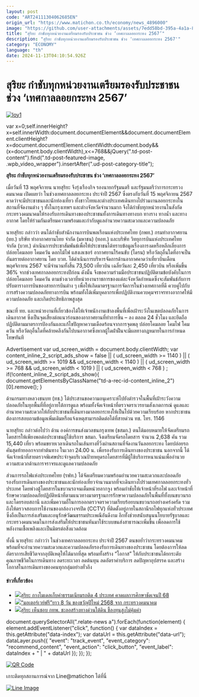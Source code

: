 ```yaml
---
layout: post
code: "ART24111304062685EN"
origin_url: "https://www.matichon.co.th/economy/news_4896000"
image: "https://github.com/user-attachments/assets/7edd58bd-395a-4a1a-8798-be30c96f9117"
title: "สุริยะ กำชับทุกหน่วยงานเตรียมรองรับประชาชน ช่วง ‘เทศกาลลอยกระทง 2567’"
description: "สุริยะ กำชับทุกหน่วยงานเตรียมรองรับประชาชน ช่วง 'เทศกาลลอยกระทง 2567'"
category: "ECONOMY"
language: "th"
date: 2024-11-13T04:10:54.926Z
---
```


# สุริยะ กำชับทุกหน่วยงานเตรียมรองรับประชาชน ช่วง ‘เทศกาลลอยกระทง 2567’

[![](https://www.matichon.co.th/wp-content/uploads/2024/11/loy1.jpg "loy1")](https://www.matichon.co.th/wp-content/uploads/2024/11/loy1.jpg)

var x=0;self.innerHeight?x=self.innerWidth:document.documentElement&&document.documentElement.clientHeight?x=document.documentElement.clientWidth:document.body&&(x=document.body.clientWidth),x<=768&&jQuery(".td-post-content").find(".td-post-featured-image, .wpb\_video\_wrapper").insertAfter(".ud-post-category-title");

**สุริยะ กำชับทุกหน่วยงานเตรียมรองรับประชาชน ช่วง ‘เทศกาลลอยกระทง 2567’**

เมื่อวันที่ 13 พฤศจิกายน นายสุริยะ จึงรุ่งเรืองกิจ รองนายกรัฐมนตรี และรัฐมนตรีว่าการกระทรวงคมนาคม เปิดเผยว่า ในช่วงเทศกาลลอยกระทง ประจำปี 2567 ซึ่งตรงกับวันที่ 15 พฤศจิกายน 2567 คาดว่าจะมีประชาชนและนักท่องเที่ยว ทั้งชาวไทยและต่างประเทศเดินทางไปร่วมงานลอยกระทงในสถานที่จัดงานต่าง ๆ ทั้งในกรุงเทพฯ และต่างจังหวัดจำนวนมาก จึงได้กำชับทุกหน่วยงานในสังกัดกระทรวงคมนาคมให้รองรับการเดินทางของประชาชนทั้งการเดินทางทางบก ทางราง ทางน้ำ และทางอากาศ โดยให้ร่วมกันเตรียมความพร้อมและกำกับดูแลอำนวยความสะดวกและความปลอดภัย

นายสุริยะ กล่าวว่า ตนได้กำชับสำนักงานการบินพลเรือนแห่งประเทศไทย (กพท.) กรมท่าอากาศยาน (ทย.) บริษัท ท่าอากาศยานไทย จำกัด (มหาชน) (ทอท.) และบริษัท วิทยุการบินแห่งประเทศไทย จำกัด (บวท.) ดำเนินการประชาสัมพันธ์เพื่อให้ประชาชนได้ทราบข้อมูลเรื่องการงดหรือหลีกเลี่ยงการปล่อยโคมลอย โคมควัน ดอกไม้ไฟ แสงเลเซอร์ อากาศยานไร้คนขับ (โดรน) หรือวัตถุอื่นใดที่อาจเป็นอันตรายต่ออากาศยาน โดย บวท. ได้ดำเนินการบริหารจัดการด้านอากาศคาดว่าเที่ยวบินเดือนพฤศจิกายน 2567 จะมีจำนวนทั้งสิ้น 73,500 เที่ยวบิน เฉลี่ยวันละ 2,450 เที่ยวบิน หรือเพิ่มขึ้น 36% จากช่วงเทศกาลลอยกระทงปีก่อน ดังนั้น จึงขอความร่วมมือประชาชนปฏิบัติตามข้อบังคับในการปล่อยโคมลอย โคมควัน ตามช่วงเวลาที่หน่วยงานราชการของแต่ละจังหวัดกำหนดซึ่งจะสัมพันธ์กับการปรับตารางการบินของสายการบินต่าง ๆ เพื่อให้เกิดมาตรฐานการจัดการในช่วงเทศกาลที่ดี ควบคู่ไปกับการสร้างความปลอดภัยทางการบิน พร้อมทั้งได้เพิ่มบุคลากรเพื่อปฏิบัติงานควบคุมจราจรทางอากาศให้มีความปลอดภัย และเกิดประสิทธิภาพสูงสุด

ขณะที่ ทย. และหน่วยงานที่เกี่ยวข้องได้ให้เจ้าพนักงานเข้าลงพื้นที่เพื่อเฝ้าระวังในเขตปลอดภัยในการเดินอากาศ ซึ่งเป็นจุดเสี่ยงต่อแนวร่อนของอากาศยานที่ทำการขึ้น – ลง ตลอด 24 ชั่วโมง และยึดถือปฏิบัติตามมาตรการป้องกันและแก้ไขปัญหาความเดือดร้อนจากการจุดพลุ ปล่อยโคมลอย โคมไฟ โคมควัน หรือวัตถุอื่นใดที่คล้ายคลึงกันไปบนอากาศซึ่งหากผู้ใดฝ่าฝืนจะมีผลทางกฎหมายในการกำหนดโทษทันที

Advertisement var ud\_screen\_width = document.body.clientWidth; var content\_inline\_2\_script\_ads\_show = false || ( ud\_screen\_width >= 1140 ) || ( ud\_screen\_width >= 1019 && ud\_screen\_width < 1140 ) || ( ud\_screen\_width >= 768 && ud\_screen\_width < 1019 ) || ( ud\_screen\_width < 768 ) ; if(!content\_inline\_2\_script\_ads\_show){ document.getElementsByClassName("td-a-rec-id-content\_inline\_2")\[0\].remove(); }

ด้านกรมทางหลวงชนบท (ทช.) ได้ประสานขอความอนุเคราะห์ไปยังตำรวจในพื้นที่เฝ้าระวังความปลอดภัยในทุกพื้นที่ที่อยู่ภายใต้การดูแล พร้อมทั้งจัดเจ้าหน้าที่ตรวจตราเวรยามสังเกตการณ์ ดูแลและอำนวยความสะดวกให้กับประชาชนที่เดินทางมาลอยกระทงให้เป็นไปด้วยความเรียบร้อย หากประชาชนต้องการสอบถามข้อมูลเพิ่มเติมหรือแจ้งเหตุสามารถติดต่อได้ที่สายด่วน ทช. โทร. 1146

นายสุริยะ กล่าวต่อไปว่า ด้าน องค์การขนส่งมวลชนกรุงเทพ (ขสมก.) ตนได้มอบหมายให้จัดเตรียมรถโดยสารให้เพียงพอต่อประชาชนผู้ใช้บริการ ขสมก. จึงเตรียมจัดรถโดยสาร จำนวน 2,638 คัน รวม 15,440 เที่ยว พร้อมขยายเวลาเดินรถในเส้นทางที่วิ่งผ่านสถานที่จัดงานวันลอยกระทง โดยปล่อยรถคันสุดท้ายออกจากท่าต้นทาง ในเวลา 24.00 น. เพื่อรองรับการเดินทางของประชาชน นอกจากนี้ ได้จัดเจ้าหน้าที่สายตรวจพิเศษประจำจุดบริเวณป้ายหยุดรถโดยสารที่มีผู้ใช้บริการหนาแน่นเพื่ออำนวยความสะดวกด้านการจราจรและดูแลความปลอดภัย

ส่วนการรถไฟแห่งประเทศไทย (รฟท.) ได้จัดเตรียมความพร้อมอำนวยความสะดวกและปลอดภัย รองรับการเดินทางของประชาชนและนักท่องเที่ยวจำนวนมากที่จะเดินทางไปร่วมเทศกาลลอยกระทงทั่วประเทศ โดยพ่วงตู้โดยสารในขบวนรถจนเต็มหน่วยลากจูง พร้อมกำชับให้เจ้าหน้าที่รถไฟ และเจ้าหน้าที่รักษาความปลอดภัยปฏิบัติหน้าที่ตามแนวทางมาตรฐานการรักษาความปลอดภัยในพื้นที่ทั้งบนขบวนรถและโดยรอบสถานี และเพิ่มความถี่ในการออกตรวจตราความเรียบร้อยบนขบวนรถอย่างเคร่งครัด รวมถึงให้ตรวจสอบการใช้งานของกล้องวงจรปิด (CCTV) ที่ติดตั้งอยู่ภายในสถานีรถไฟทุกแห่งทั่วประเทศ ซึ่งถือเป็นการส่งเสริมและอนุรักษ์วัฒนธรรมประเพณีอันดีงาม อีกทั้งช่วยสนับสนุนนโยบายรัฐบาลและกระทรวงคมนาคมในการส่งเสริมให้ประชาชนหันมาใช้ระบบขนส่งสาธารณะเพิ่มขึ้น เพื่อลดการใช้พลังงานเชื้อเพลิงและเป็นมิตรต่อสิ่งแวดล้อม

ทั้งนี้ นายสุริยะ กล่าวว่า ในช่วงเทศกาลลอยกระทง ประจำปี 2567 ตนขอย้ำว่ากระทรวงคมนาคม พร้อมที่จะอำนวยความสะดวกและความปลอดภัยรองรับการเดินทางของประชาชน โดยต้องการให้ลดอัตราการเสียชีวิตจากอุบัติเหตุให้ได้มากที่สุด พร้อมทั้งสร้าง “โอกาส” ให้กับประชาชนได้ยกระดับคุณภาพชีวิตในการเดินทาง ลดระยะเวลา ลดต้นทุน ลดอัตราค่าบริการ ลดปัญหาอุปสรรค และสร้างโอกาสในการเดินทางของคนทุกกลุ่มอย่างทั่วถึง

#### ข่าวที่เกี่ยวข้อง

*   [![](https://www.matichon.co.th/wp-content/uploads/2024/11/201609301827212-201412191416128.jpeg)สุริยะ กางโมเดลเก็บค่าธรรมเนียมรถติด 4 ประเทศ คาดผลการศึกษาชัดเจนปี 68](https://www.matichon.co.th/economy/news_4894180)
*   [![](https://www.matichon.co.th/wp-content/uploads/2024/11/express_2-7a36d13127.jpg)“มอเตอร์เวย์ฟรี”ยาว 8 วัน ของขวัญปีใหม่ 2568 จาก กระทรวงคมนาคม](https://www.matichon.co.th/economy/news_4893551)
*   [![](https://www.matichon.co.th/wp-content/uploads/2024/11/N10.jpg)สุริยะ เห็นชอบ กทพ. ชะลอสร้างทางด่วนใต้ดิน ชี้ลงทุนสูงไม่คุ้มค่า](https://www.matichon.co.th/economy/news_4892889)

document.querySelectorAll(".relate-news a").forEach(function(element) { element.addEventListener("click", function() { var dataIndex = this.getAttribute("data-index"); var dataUrl = this.getAttribute("data-url"); dataLayer.push({ "event": "track\_event", "event\_category": "recommend\_content", "event\_action": "click\_button", "event\_label": dataIndex + " | " + dataUrl }); }); });

[![QR Code](https://www.matichon.co.th/wp-content/uploads/2023/07/wob1371z.jpg)](https://lin.ee/ht0nDxX)

เกาะติดทุกสถานการณ์จาก Line@matichon ได้ที่นี่

[![Line Image](https://www.matichon.co.th/wp-content/uploads/2023/07/th.png)](https://lin.ee/ht0nDxX)